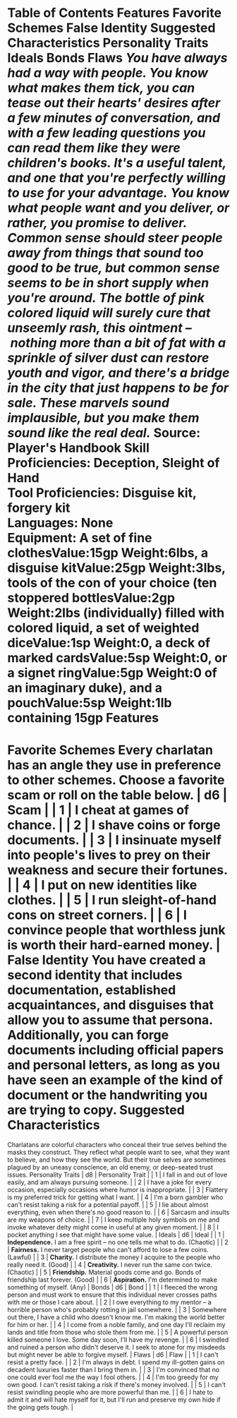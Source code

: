 Table of Contents
Features
Favorite Schemes
False Identity
Suggested Characteristics
Personality Traits
Ideals
Bonds
Flaws
***You have always had a way with people. You know what makes them tick, you can tease out their hearts' desires after a few minutes of conversation, and with a few leading questions you can read them like they were children's books. It's a useful talent, and one that you're perfectly willing to use for your advantage.***
***You know what people want and you deliver, or rather, you promise to deliver. Common sense should steer people away from things that sound too good to be true, but common sense seems to be in short supply when you're around. The bottle of pink colored liquid will surely cure that unseemly rash, this ointment – nothing more than a bit of fat with a sprinkle of silver dust can restore youth and vigor, and there's a bridge in the city that just happens to be for sale. These marvels sound implausible, but you make them sound like the real deal.***
Source: Player's Handbook
**Skill Proficiencies:** Deception, Sleight of Hand  
**Tool Proficiencies:** Disguise kit, forgery kit  
**Languages:** None  
**Equipment:** A set of fine clothesValue:15gp Weight:6lbs, a disguise kitValue:25gp Weight:3lbs, tools of the con of your choice (ten stoppered bottlesValue:2gp Weight:2lbs (individually) filled with colored liquid, a set of weighted diceValue:1sp Weight:0, a deck of marked cardsValue:5sp Weight:0, or a signet ringValue:5gp Weight:0 of an imaginary duke), and a pouchValue:5sp Weight:1lb containing 15gp
Features
========
Favorite Schemes
Every charlatan has an angle they use in preference to other schemes. Choose a favorite scam or roll on the table below.
| d6 | Scam |
| 1 | I cheat at games of chance. |
| 2 | I shave coins or forge documents. |
| 3 | I insinuate myself into people's lives to prey on their weakness and secure their fortunes. |
| 4 | I put on new identities like clothes. |
| 5 | I run sleight-of-hand cons on street corners. |
| 6 | I convince people that worthless junk is worth their hard-earned money. |
False Identity
You have created a second identity that includes documentation, established acquaintances, and disguises that allow you to assume that persona. Additionally, you can forge documents including official papers and personal letters, as long as you have seen an example of the kind of document or the handwriting you are trying to copy.
Suggested Characteristics
=========================
Charlatans are colorful characters who conceal their true selves behind the masks they construct. They reflect what people want to see, what they want to believe, and how they see the world. But their true selves are sometimes plagued by an uneasy conscience, an old enemy, or deep-seated trust issues.
Personality Traits
| d8 | Personality Trait |
| 1 | I fall in and out of love easily, and am always pursuing someone. |
| 2 | I have a joke for every occasion, especially occasions where humor is inappropriate. |
| 3 | Flattery is my preferred trick for getting what I want. |
| 4 | I'm a born gambler who can't resist taking a risk for a potential payoff. |
| 5 | I lie about almost everything, even when there's no good reason to. |
| 6 | Sarcasm and insults are my weapons of choice. |
| 7 | I keep multiple holy symbols on me and invoke whatever deity might come in useful at any given moment. |
| 8 | I pocket anything I see that might have some value. |
Ideals
| d6 | Ideal |
| 1 | **Independence.** I am a free spirit – no one tells me what to do. (Chaotic) |
| 2 | **Fairness.** I never target people who can't afford to lose a few coins. (Lawful) |
| 3 | **Charity.** I distribute the money I acquire to the people who really need it. (Good) |
| 4 | **Creativity.** I never run the same con twice. (Chaotic) |
| 5 | **Friendship.** Material goods come and go. Bonds of friendship last forever. (Good) |
| 6 | **Aspiration.** I'm determined to make something of myself. (Any) |
Bonds
| d6 | Bond |
| 1 | I fleeced the wrong person and must work to ensure that this individual never crosses paths with me or those I care about. |
| 2 | I owe everything to my mentor – a horrible person who's probably rotting in jail somewhere. |
| 3 | Somewhere out there, I have a child who doesn't know me. I'm making the world better for him or her. |
| 4 | I come from a noble family, and one day I'll reclaim my lands and title from those who stole them from me. |
| 5 | A powerful person killed someone I love. Some day soon, I'll have my revenge. |
| 6 | I swindled and ruined a person who didn't deserve it. I seek to atone for my misdeeds but might never be able to forgive myself. |
Flaws
| d6 | Flaw |
| 1 | I can't resist a pretty face. |
| 2 | I'm always in debt. I spend my ill-gotten gains on decadent luxuries faster than I bring them in. |
| 3 | I'm convinced that no one could ever fool me the way I fool others. |
| 4 | I'm too greedy for my own good. I can't resist taking a risk if there's money involved. |
| 5 | I can't resist swindling people who are more powerful than me. |
| 6 | I hate to admit it and will hate myself for it, but I'll run and preserve my own hide if the going gets tough. |
